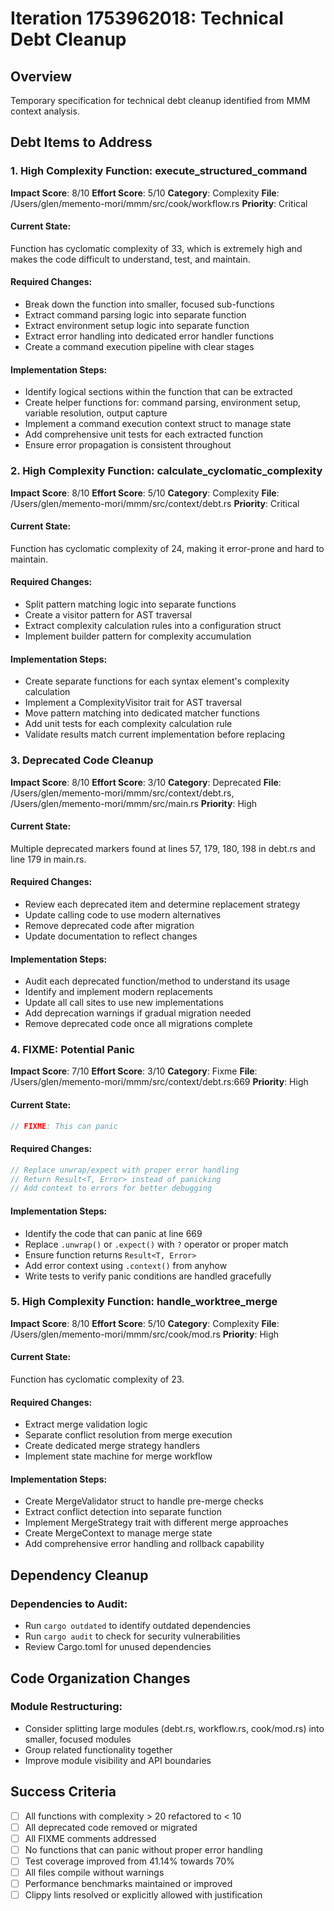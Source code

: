 # Iteration 1753962018: Technical Debt Cleanup

## Overview
Temporary specification for technical debt cleanup identified from MMM context analysis.

## Debt Items to Address

### 1. High Complexity Function: execute_structured_command
**Impact Score**: 8/10
**Effort Score**: 5/10
**Category**: Complexity
**File**: /Users/glen/memento-mori/mmm/src/cook/workflow.rs
**Priority**: Critical

#### Current State:
Function has cyclomatic complexity of 33, which is extremely high and makes the code difficult to understand, test, and maintain.

#### Required Changes:
- Break down the function into smaller, focused sub-functions
- Extract command parsing logic into separate function
- Extract environment setup logic into separate function
- Extract error handling into dedicated error handler functions
- Create a command execution pipeline with clear stages

#### Implementation Steps:
- Identify logical sections within the function that can be extracted
- Create helper functions for: command parsing, environment setup, variable resolution, output capture
- Implement a command execution context struct to manage state
- Add comprehensive unit tests for each extracted function
- Ensure error propagation is consistent throughout

### 2. High Complexity Function: calculate_cyclomatic_complexity
**Impact Score**: 8/10
**Effort Score**: 5/10
**Category**: Complexity
**File**: /Users/glen/memento-mori/mmm/src/context/debt.rs
**Priority**: Critical

#### Current State:
Function has cyclomatic complexity of 24, making it error-prone and hard to maintain.

#### Required Changes:
- Split pattern matching logic into separate functions
- Create a visitor pattern for AST traversal
- Extract complexity calculation rules into a configuration struct
- Implement builder pattern for complexity accumulation

#### Implementation Steps:
- Create separate functions for each syntax element's complexity calculation
- Implement a ComplexityVisitor trait for AST traversal
- Move pattern matching into dedicated matcher functions
- Add unit tests for each complexity calculation rule
- Validate results match current implementation before replacing

### 3. Deprecated Code Cleanup
**Impact Score**: 8/10
**Effort Score**: 3/10
**Category**: Deprecated
**File**: /Users/glen/memento-mori/mmm/src/context/debt.rs, /Users/glen/memento-mori/mmm/src/main.rs
**Priority**: High

#### Current State:
Multiple deprecated markers found at lines 57, 179, 180, 198 in debt.rs and line 179 in main.rs.

#### Required Changes:
- Review each deprecated item and determine replacement strategy
- Update calling code to use modern alternatives
- Remove deprecated code after migration
- Update documentation to reflect changes

#### Implementation Steps:
- Audit each deprecated function/method to understand its usage
- Identify and implement modern replacements
- Update all call sites to use new implementations
- Add deprecation warnings if gradual migration needed
- Remove deprecated code once all migrations complete

### 4. FIXME: Potential Panic
**Impact Score**: 7/10
**Effort Score**: 3/10
**Category**: Fixme
**File**: /Users/glen/memento-mori/mmm/src/context/debt.rs:669
**Priority**: High

#### Current State:
```rust
// FIXME: This can panic
```

#### Required Changes:
```rust
// Replace unwrap/expect with proper error handling
// Return Result<T, Error> instead of panicking
// Add context to errors for better debugging
```

#### Implementation Steps:
- Identify the code that can panic at line 669
- Replace `.unwrap()` or `.expect()` with `?` operator or proper match
- Ensure function returns `Result<T, Error>`
- Add error context using `.context()` from anyhow
- Write tests to verify panic conditions are handled gracefully

### 5. High Complexity Function: handle_worktree_merge
**Impact Score**: 8/10
**Effort Score**: 5/10
**Category**: Complexity
**File**: /Users/glen/memento-mori/mmm/src/cook/mod.rs
**Priority**: High

#### Current State:
Function has cyclomatic complexity of 23.

#### Required Changes:
- Extract merge validation logic
- Separate conflict resolution from merge execution
- Create dedicated merge strategy handlers
- Implement state machine for merge workflow

#### Implementation Steps:
- Create MergeValidator struct to handle pre-merge checks
- Extract conflict detection into separate function
- Implement MergeStrategy trait with different merge approaches
- Create MergeContext to manage merge state
- Add comprehensive error handling and rollback capability

## Dependency Cleanup

### Dependencies to Audit:
- Run `cargo outdated` to identify outdated dependencies
- Run `cargo audit` to check for security vulnerabilities
- Review Cargo.toml for unused dependencies

## Code Organization Changes

### Module Restructuring:
- Consider splitting large modules (debt.rs, workflow.rs, cook/mod.rs) into smaller, focused modules
- Group related functionality together
- Improve module visibility and API boundaries

## Success Criteria
- [ ] All functions with complexity > 20 refactored to < 10
- [ ] All deprecated code removed or migrated
- [ ] All FIXME comments addressed
- [ ] No functions that can panic without proper error handling
- [ ] Test coverage improved from 41.14% towards 70%
- [ ] All files compile without warnings
- [ ] Performance benchmarks maintained or improved
- [ ] Clippy lints resolved or explicitly allowed with justification